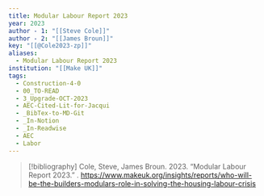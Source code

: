 ```yaml
---
title: Modular Labour Report 2023
year: 2023
author - 1: "[[Steve Cole]]"
author - 2: "[[James Broun]]"
key: "[[@Cole2023-zp]]"
aliases:
  - Modular Labour Report 2023
institution: "[[Make UK]]"
tags:
  - Construction-4-0
  - 00_TO-READ
  - 3_Upgrade-OCT-2023
  - AEC-Cited-Lit-for-Jacqui
  - _BibTex-to-MD-Git
  - _In-Notion
  - _In-Readwise
  - AEC
  - Labor
---
```


> [!bibliography]
> Cole, Steve, James Broun. 2023. “Modular Labour Report 2023.” . https://www.makeuk.org/insights/reports/who-will-be-the-builders-modulars-role-in-solving-the-housing-labour-crisis